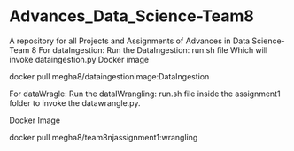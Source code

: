 # Advances_Data_Science-Team8
A repository for all Projects and Assignments of Advances in Data Science-Team 8
For dataIngestion:
Run the DataIngestion: run.sh file Which will invoke dataingestion.py
Docker image 

docker pull megha8/dataingestionimage:DataIngestion



For dataWragle:
Run the dataIWrangling: run.sh file inside the assignment1 folder to invoke the datawrangle.py.

Docker Image 

docker pull megha8/team8njassignment1:wrangling


